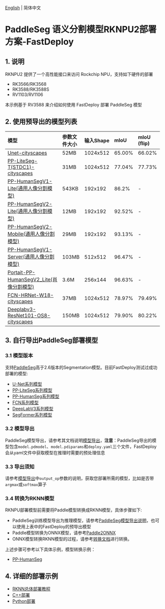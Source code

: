 [English](README.md) | 简体中文

# PaddleSeg 语义分割模型RKNPU2部署方案-FastDeploy

## 1. 说明   
RKNPU2 提供了一个高性能接口来访问 Rockchip NPU，支持如下硬件的部署
- RK3566/RK3568
- RK3588/RK3588S
- RV1103/RV1106

本示例基于 RV3588 来介绍如何使用 FastDeploy 部署 PaddleSeg 模型

## 2. 使用预导出的模型列表  

| 模型 | 参数文件大小 | 输入Shape  | mIoU   | mIoU (flip) | mIoU (ms+flip) |
|:----------------|:-------|:---------|:-------|:------------|:---------------|
| [Unet-cityscapes](https://bj.bcebos.com/paddlehub/fastdeploy/Unet_cityscapes_without_argmax_infer.tgz)                                       | 52MB   | 1024x512 | 65.00% | 66.02%      | 66.89%         |
| [PP-LiteSeg-T(STDC1)-cityscapes](https://bj.bcebos.com/paddlehub/fastdeploy/PP_LiteSeg_T_STDC1_cityscapes_without_argmax_infer.tgz)          | 31MB   | 1024x512 | 77.04% | 77.73%      | 77.46%         |
| [PP-HumanSegV1-Lite(通用人像分割模型)](https://bj.bcebos.com/paddlehub/fastdeploy/PP_HumanSegV1_Lite_infer.tgz)                                      | 543KB  | 192x192  | 86.2%  | -           | -              |
| [PP-HumanSegV2-Lite(通用人像分割模型)](https://bj.bcebos.com/paddle2onnx/libs/PP_HumanSegV2_Lite_192x192_infer.tgz)                                  | 12MB   | 192x192  | 92.52% | -           | -              |
| [PP-HumanSegV2-Mobile(通用人像分割模型)](https://bj.bcebos.com/paddlehub/fastdeploy/PP_HumanSegV2_Mobile_192x192_infer.tgz)                          | 29MB   | 192x192  | 93.13% | -           | -              |
| [PP-HumanSegV1-Server(通用人像分割模型)](https://bj.bcebos.com/paddlehub/fastdeploy/PP_HumanSegV1_Server_infer.tgz)                                  | 103MB  | 512x512  | 96.47% | -           | -              |
| [Portait-PP-HumanSegV2_Lite(肖像分割模型)](https://bj.bcebos.com/paddlehub/fastdeploy/Portrait_PP_HumanSegV2_Lite_256x144_infer.tgz)               | 3.6M   | 256x144  | 96.63% | -           | -              |
| [FCN-HRNet-W18-cityscapes](https://bj.bcebos.com/paddlehub/fastdeploy/FCN_HRNet_W18_cityscapes_without_argmax_infer.tgz)                     | 37MB   | 1024x512 | 78.97% | 79.49%      | 79.74%         |
| [Deeplabv3-ResNet101-OS8-cityscapes](https://bj.bcebos.com/paddlehub/fastdeploy/Deeplabv3_ResNet101_OS8_cityscapes_without_argmax_infer.tgz) | 150MB  | 1024x512 | 79.90% | 80.22%      | 80.47%         |


## 3. 自行导出PaddleSeg部署模型 

### 3.1 模型版本
支持[PaddleSeg](https://github.com/PaddlePaddle/PaddleSeg)高于2.6版本的Segmentation模型。目前FastDeploy测试过成功部署的模型:   
- [U-Net系列模型](https://github.com/PaddlePaddle/PaddleSeg/blob/develop/configs/unet/README.md)
- [PP-LiteSeg系列模型](https://github.com/PaddlePaddle/PaddleSeg/blob/develop/configs/pp_liteseg/README.md)
- [PP-HumanSeg系列模型](https://github.com/PaddlePaddle/PaddleSeg/blob/develop/contrib/PP-HumanSeg/README.md)
- [FCN系列模型](https://github.com/PaddlePaddle/PaddleSeg/blob/develop/configs/fcn/README.md)
- [DeepLabV3系列模型](https://github.com/PaddlePaddle/PaddleSeg/blob/develop/configs/deeplabv3/README.md)
- [SegFormer系列模型](https://github.com/PaddlePaddle/PaddleSeg/blob/develop/configs/segformer/README.md)  

### 3.2 模型导出
PaddleSeg模型导出，请参考其文档说明[模型导出](https://github.com/PaddlePaddle/PaddleSeg/blob/develop/docs/model_export_cn.md)，**注意**：PaddleSeg导出的模型包含`model.pdmodel`、`model.pdiparams`和`deploy.yaml`三个文件，FastDeploy会从yaml文件中获取模型在推理时需要的预处理信息

### 3.3 导出须知  
请参考[模型导出](https://github.com/PaddlePaddle/PaddleSeg/blob/develop/docs/model_export_cn.md)中`output_op`参数的说明，获取您部署所需的模型，比如是否带`argmax`或`softmax`算子

### 3.4 转换为RKNN模型
RKNPU部署模型前需要将Paddle模型转换成RKNN模型，具体步骤如下:
* PaddleSeg训练模型导出为推理模型，请参考[PaddleSeg模型导出说明](https://github.com/PaddlePaddle/PaddleSeg/blob/develop/docs/model_export_cn.md)，也可以使用上表中的FastDeploy的预导出模型
* Paddle模型转换为ONNX模型，请参考[Paddle2ONNX](https://github.com/PaddlePaddle/Paddle2ONNX)
* ONNX模型转换RKNN模型的过程，请参考[转换文档](https://github.com/PaddlePaddle/FastDeploy/blob/develop/docs/cn/faq/rknpu2/export.md)进行转换。

上述步骤可参考以下具体示例，模型转换示例：

* [PP-HumanSeg](./pp_humanseg.md)

## 4. 详细的部署示例  
- [RKNN总体部署教程](https://github.com/PaddlePaddle/FastDeploy/blob/develop/docs/cn/faq/rknpu2/rknpu2.md)
- [C++部署](cpp)
- [Python部署](python)
